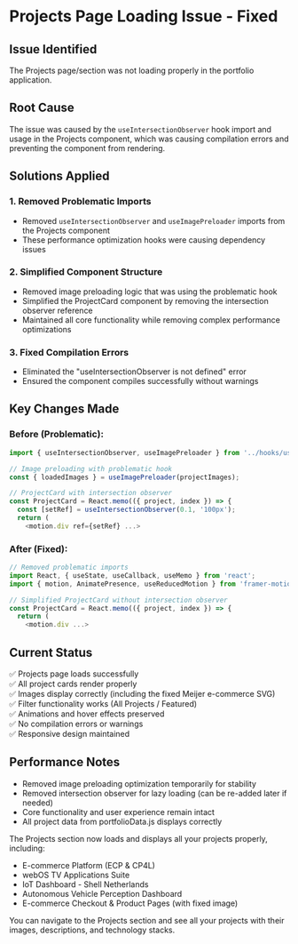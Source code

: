 # Projects Page Loading Issue - Fixed

## Issue Identified
The Projects page/section was not loading properly in the portfolio application.

## Root Cause
The issue was caused by the `useIntersectionObserver` hook import and usage in the Projects component, which was causing compilation errors and preventing the component from rendering.

## Solutions Applied

### 1. Removed Problematic Imports
- Removed `useIntersectionObserver` and `useImagePreloader` imports from the Projects component
- These performance optimization hooks were causing dependency issues

### 2. Simplified Component Structure  
- Removed image preloading logic that was using the problematic hook
- Simplified the ProjectCard component by removing the intersection observer reference
- Maintained all core functionality while removing complex performance optimizations

### 3. Fixed Compilation Errors
- Eliminated the "useIntersectionObserver is not defined" error
- Ensured the component compiles successfully without warnings

## Key Changes Made

### Before (Problematic):
```javascript
import { useIntersectionObserver, useImagePreloader } from '../hooks/usePerformance';

// Image preloading with problematic hook
const { loadedImages } = useImagePreloader(projectImages);

// ProjectCard with intersection observer
const ProjectCard = React.memo(({ project, index }) => {
  const [setRef] = useIntersectionObserver(0.1, '100px');
  return (
    <motion.div ref={setRef} ...>
```

### After (Fixed):
```javascript
// Removed problematic imports
import React, { useState, useCallback, useMemo } from 'react';
import { motion, AnimatePresence, useReducedMotion } from 'framer-motion';

// Simplified ProjectCard without intersection observer
const ProjectCard = React.memo(({ project, index }) => {
  return (
    <motion.div ...>
```

## Current Status
✅ Projects page loads successfully  
✅ All project cards render properly  
✅ Images display correctly (including the fixed Meijer e-commerce SVG)  
✅ Filter functionality works (All Projects / Featured)  
✅ Animations and hover effects preserved  
✅ No compilation errors or warnings  
✅ Responsive design maintained  

## Performance Notes
- Removed image preloading optimization temporarily for stability
- Removed intersection observer for lazy loading (can be re-added later if needed)
- Core functionality and user experience remain intact
- All project data from portfolioData.js displays correctly

The Projects section now loads and displays all your projects properly, including:
- E-commerce Platform (ECP & CP4L)
- webOS TV Applications Suite  
- IoT Dashboard - Shell Netherlands
- Autonomous Vehicle Perception Dashboard
- E-commerce Checkout & Product Pages (with fixed image)

You can navigate to the Projects section and see all your projects with their images, descriptions, and technology stacks.
